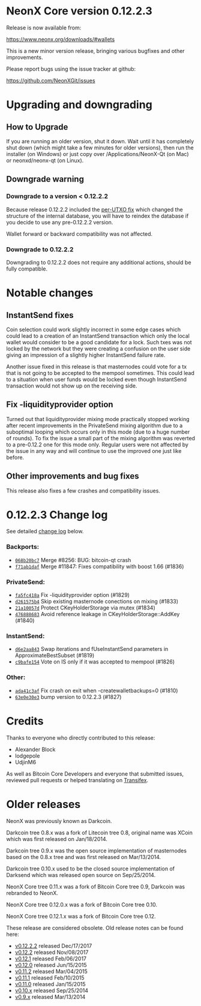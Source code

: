 NeonX Core version 0.12.2.3
==========================

Release is now available from:

  <https://www.neonx.org/downloads/#wallets>

This is a new minor version release, bringing various bugfixes and other
improvements.

Please report bugs using the issue tracker at github:

  <https://github.com/NeonXGit/issues>


Upgrading and downgrading
=========================

How to Upgrade
--------------

If you are running an older version, shut it down. Wait until it has completely
shut down (which might take a few minutes for older versions), then run the
installer (on Windows) or just copy over /Applications/NeonX-Qt (on Mac) or
neonxd/neonx-qt (on Linux).

Downgrade warning
-----------------

### Downgrade to a version < 0.12.2.2

Because release 0.12.2.2 included the [per-UTXO fix](release-notes/neonx/release-notes-0.12.2.2.md#per-utxo-fix)
which changed the structure of the internal database, you will have to reindex
the database if you decide to use any pre-0.12.2.2 version.

Wallet forward or backward compatibility was not affected.

### Downgrade to 0.12.2.2

Downgrading to 0.12.2.2 does not require any additional actions, should be
fully compatible.

Notable changes
===============

InstantSend fixes
-----------------

Coin selection could work slightly incorrect in some edge cases which could
lead to a creation of an InstantSend transaction which only the local wallet
would consider to be a good candidate for a lock. Such txes was not locked by
the network but they were creating a confusion on the user side giving an
impression of a slightly higher InstantSend failure rate.

Another issue fixed in this release is that masternodes could vote for a tx
that is not going to be accepted to the mempool sometimes. This could lead to
a situation when user funds would be locked even though InstantSend transaction
would not show up on the receiving side.

Fix -liquidityprovider option
-----------------------------

Turned out that liquidityprovider mixing mode practically stopped working after
recent improvements in the PrivateSend mixing algorithm due to a suboptimal
looping which occurs only in this mode (due to a huge number of rounds). To fix
the issue a small part of the mixing algorithm was reverted to a pre-0.12.2 one
for this mode only. Regular users were not affected by the issue in any way and
will continue to use the improved one just like before.

Other improvements and bug fixes
--------------------------------

This release also fixes a few crashes and compatibility issues.


0.12.2.3 Change log
===================

See detailed [change log](https://github.com/NeonXGit/compare/v0.12.2.2...neonxpay:v0.12.2.3) below.

### Backports:
- [`068b20bc7`](https://github.com/NeonXGit/commit/068b20bc7) Merge #8256: BUG: bitcoin-qt crash
- [`f71ab1daf`](https://github.com/NeonXGit/commit/f71ab1daf) Merge #11847: Fixes compatibility with boost 1.66 (#1836)

### PrivateSend:
- [`fa5fc418a`](https://github.com/NeonXGit/commit/fa5fc418a) Fix -liquidityprovider option (#1829)
- [`d261575b4`](https://github.com/NeonXGit/commit/d261575b4) Skip existing masternode conections on mixing (#1833)
- [`21a10057d`](https://github.com/NeonXGit/commit/21a10057d) Protect CKeyHolderStorage via mutex (#1834)
- [`476888683`](https://github.com/NeonXGit/commit/476888683) Avoid reference leakage in CKeyHolderStorage::AddKey (#1840)

### InstantSend:
- [`d6e2aa843`](https://github.com/NeonXGit/commit/d6e2aa843) Swap iterations and fUseInstantSend parameters in ApproximateBestSubset (#1819)
- [`c9bafe154`](https://github.com/NeonXGit/commit/c9bafe154) Vote on IS only if it was accepted to mempool (#1826)

### Other:
- [`ada41c3af`](https://github.com/NeonXGit/commit/ada41c3af) Fix crash on exit when -createwalletbackups=0 (#1810)
- [`63e0e30e3`](https://github.com/NeonXGit/commit/63e0e30e3) bump version to 0.12.2.3 (#1827)

Credits
=======

Thanks to everyone who directly contributed to this release:

- Alexander Block
- lodgepole
- UdjinM6

As well as Bitcoin Core Developers and everyone that submitted issues,
reviewed pull requests or helped translating on
[Transifex](https://www.transifex.com/projects/p/neonx/).


Older releases
==============

NeonX was previously known as Darkcoin.

Darkcoin tree 0.8.x was a fork of Litecoin tree 0.8, original name was XCoin
which was first released on Jan/18/2014.

Darkcoin tree 0.9.x was the open source implementation of masternodes based on
the 0.8.x tree and was first released on Mar/13/2014.

Darkcoin tree 0.10.x used to be the closed source implementation of Darksend
which was released open source on Sep/25/2014.

NeonX Core tree 0.11.x was a fork of Bitcoin Core tree 0.9,
Darkcoin was rebranded to NeonX.

NeonX Core tree 0.12.0.x was a fork of Bitcoin Core tree 0.10.

NeonX Core tree 0.12.1.x was a fork of Bitcoin Core tree 0.12.

These release are considered obsolete. Old release notes can be found here:

- [v0.12.2.2](release-notes/neonx/release-notes-0.12.2.2.md) released Dec/17/2017
- [v0.12.2](release-notes/neonx/release-notes-0.12.2.md) released Nov/08/2017
- [v0.12.1](release-notes/neonx/release-notes-0.12.1.md) released Feb/06/2017
- [v0.12.0](release-notes/neonx/release-notes-0.12.0.md) released Jun/15/2015
- [v0.11.2](release-notes/neonx/release-notes-0.11.2.md) released Mar/04/2015
- [v0.11.1](release-notes/neonx/release-notes-0.11.1.md) released Feb/10/2015
- [v0.11.0](release-notes/neonx/release-notes-0.11.0.md) released Jan/15/2015
- [v0.10.x](release-notes/neonx/release-notes-0.10.0.md) released Sep/25/2014
- [v0.9.x](release-notes/neonx/release-notes-0.9.0.md) released Mar/13/2014

